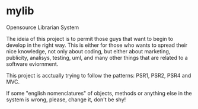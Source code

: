 # mylib
Opensource Librarian System

The ideia of this project is to permit those guys that want to begin to develop in the right way. This is either for those who wants to spread their nice knowledge, not only about coding, but either about marketing, publicity, analisys, testing, uml, and many other things that are related to a software eviornment. 

This project is acctually trying to follow the patterns: PSR1, PSR2, PSR4 and MVC.

If some "english nomenclatures" of objects, methods or anything else in the system is wrong, please, change it, don't be shy!
